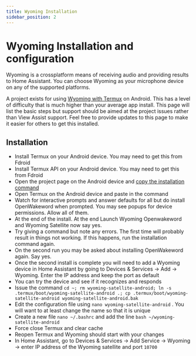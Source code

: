 ```yaml
---
title: Wyoming Installation
sidebar_position: 2
---
```


# Wyoming Installation and configuration

Wyoming is a crossplatform means of receiving audio and providing results to Home Assistant.  You can choose Wyoming as your microphone device on any of the supported platforms.

A project exists for using [Wyoming with Termux](https://github.com/T-vK/wyoming-satellite-termux) on Android.  This has a level of difficulty that is much higher than your average app install.  This page will list the basic steps but support should be aimed at the project issues rather than View Assist support.  Feel free to provide updates to this page to make it easier for others to get this installed.

## Installation

* Install Termux on your Android device.  You may need to get this from Fdroid
* Install Termux API on your Android device.  You may need to get this from Fdroid
* Open the project page on the Android device and [copy the installation command](https://github.com/T-vK/wyoming-satellite-termux?tab=readme-ov-file#how-to-install)
* Open Termux on the Android device and paste in the command
* Watch for interactive prompts and answer defaults for all but do install OpenWakeword when prompted.  You may see popups for device permissions.  Allow all of them.
* At the end of the install.  At the end Launch Wyoming Openwakeword and Wyoming Satellite now say yes.
* Try giving a command but note any errors. The first time will probably result in things not working.  If this happens, run the installation command again.
* On the second run you may be asked about installing OpenWakeword again.  Say yes.
* Once the second install is complete you will need to add a Wyoming device in Home Assistant by going to Devices & Services -> Add -> Wyoming.  Enter the IP address and keep the port as default
* You can try the device and see if it recognizes and responds
* Issue the command `cd ~; rm wyoming-satellite-android; ln -s .termux/boot/wyoming-satellite-android .; cp .termux/boot/wyoming-satellite-android wyoming-satellite-android.bak`
* Edit the configuration file using `nano wyoming-satellite-android` .  You will want to at least change the name so that it is unique
* Create a new file `nano ~/.bashrc` and add the line `bash ~/wyoming-satellite-android`
* Force close Termux and clear cache
* Reopen Termux and Wyoming should start with your changes
* In Home Assistant, go to Devices & Services -> Add Service -> Wyoming -> enter IP address of the Wyoming satellite and port `10700` 
